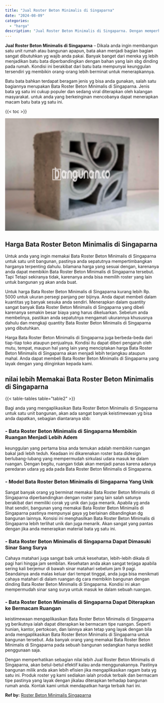 ```yaml
---
title: "Jual Roster Beton Minimalis di Singaparna"
date: "2024-08-09"
categories: 
  - "harga"
description: "Jual Roster Beton Minimalis di Singaparna. Dengan memperhatikan sebagian nilai lebih Jual Roster Beton Minimalis di Singaparna, akan betul-betul efektif kala..."
---
```


**Jual Roster Beton Minimalis di Singaparna** – Dikala anda ingin membangun satu unit rumah atau bangunan apapun, bata akan menjadi bagian bagian sangat dibutuhkan yg wajib anda pakai. Banyak banget dari mereka yg lebih menjadikan batu bata diperbandingkan dengan bahan yang lain sbg dinding pada rumah. Kondisi ini berakibat dari batu bata mempunyai keunggulan tersendiri yg membikin orang-orang lebih berminat untuk menerapkannya.

Batu bata bahkan terdapat beragam jenis yg bisa anda gunakan, salah satu bagiannya merupakan Bata Roster Beton Minimalis di Singaparna. Jenis bata yg satu ini cukup populer dan sedang viral diterapkan oleh kalangan masyarakat. untuk anda yang berkeinginan mencobanya dapat menerapkan macam batu bata yg satu ini.

{{< toc >}}

![Jual Roster Beton Minimalis di Singaparna](/images/bata-roster-minimalis-16.png)

## Harga Bata Roster Beton Minimalis di Singaparna

Untuk anda yang ingin memakai Bata Roster Beton Minimalis di Singaparna untuk satu unit bangunan, pastinya anda sepatutnya mempertimbangkan harganya terpenting dahulu. bilamana harga yang sesuai dengan, karenanya anda dapat membikin Bata Roster Beton Minimalis di Singaparna tersebut. Tapi Tetapi sekiranya tidak, karenanya anda bisa memilih roster yang lain untuk bangunan yg akan anda buat.

Untuk harga Bata Roster Beton Minimalis di Singaparna kurang lebih Rp. 5000 untuk ukuran persegi panjang per bijinya. Anda dapat membeli dalam kuantitas yg banyak sesuka anda sendiri. Menerapkan dalam quantity sangat banyak Bata Roster Beton Minimalis di Singaparna yang dibeli karenanya semakin besar biaya yang harus dikeluarkan. Sebelum anda membelinya, pastikan anda sepatutnya mengamati ukurannya khususnya dahulu dan mengkaji quantity Bata Roster Beton Minimalis di Singaparna yang dibutuhkan.

Harga Bata Roster Beton Minimalis di Singaparna juga berbeda-beda dari tiap-tiap toko ataupun penjualnya. Kondisi itu dapat diberi pengaruh oleh mutu, tempat, maupun hal yang lain yang menciptakan harga Bata Roster Beton Minimalis di Singaparna akan menjadi lebih terjangkau ataupun mahal. Anda dapat membeli Bata Roster Beton Minimalis di Singaparna yang layak dengan yang diinginkan kepada kami.

## nilai lebih Memakai Bata Roster Beton Minimalis di Singaparna

{{< table-tables table="table2" >}}

Bagi anda yang mengaplikasikan Bata Roster Beton Minimalis di Singaparna untuk satu unit bangunan, akan ada sangat banyak keistimewaan yg bisa anda dapatkan, sebagian diantaranya sbb:

### \- Bata Roster Beton Minimalis di Singaparna Membikin Ruangan Menjadi Lebih Adem

keunggulan yang pertama bisa anda temukan adalah membikin ruangan bakal jadi lebih teduh. Keadaan ini dikarenakan roster bata didesign berlubang-lubang yang mempermudah sirkulasi udara masuk ke dalam ruangan. Dengan begitu, ruangan tidak akan menjadi panas karena adanya peredaran udara yg ada pada Bata Roster Beton Minimalis di Singaparna.

### \- Model Bata Roster Beton Minimalis di Singaparna Yang Unik

Sangat banyak orang yg berminat memakai Bata Roster Beton Minimalis di Singaparna diperbandingkan dengan roster yang lain salah satunya berakibat dari memiliki corak yg unik dan juga menarik. Apabila yg anda lihat sendiri, bangunan yang memakai Bata Roster Beton Minimalis di Singaparna pastinya mempunyai gaya yg berlainan dibandingkan dg bangunan lainnya. Konsisi ini menghasilkan Bata Roster Beton Minimalis di Singaparna lebih terlihat unik dan juga menarik. Akan sangat yang pantas dengan jika anda menerapkan material bata yg satu ini.

### \- Bata Roster Beton Minimalis di Singaparna Dapat Dimasuki Sinar Sang Surya

Cahaya matahari juga sangat baik untuk kesehatan, lebih-lebih dikala di pagi hari hingga jam sembilan. Kesehatan anda akan sangat terjaga apabila sering kali berjemur di bawah sinar matahari sebelum jam 9 pagi. Seandainya anda malas keluar dari tempat tinggal, anda juga bisa menikmati cahaya matahari di dalam ruangan dg cara membikin bangunan dengan dinding Bata Roster Beton Minimalis di Singaparna. Kondisi ini akan mempermudah sinar sang surya untuk masuk ke dalam sebuah ruangan.

### \- Bata Roster Beton Minimalis di Singaparna Dapat Diterapkan ke Bermacam Ruangan

keistimewaan mengaplikasikan Bata Roster Beton Minimalis di Singaparna yg berikutnya ialah dapat diterapkan ke bermacam tipe ruangan. Seperti hunian, kantor, pertokoan, dan lainnya akan tetap yang layak dengan bila anda mengaplikasikan Bata Roster Beton Minimalis di Singaparna untuk bangunan tersebut. Ada banyak orang yang memakai Bata Roster Beton Minimalis di Singaparna pada sebuah bangunan sedangkan hanya sedikit penggunaan saja.

Dengan memperhatikan sebagian nilai lebih Jual Roster Beton Minimalis di Singaparna, akan betul-betul efektif kalau anda menggunakannya. Pastinya bangunan milik anda akan lebih efisien jika mengaplikasikan ragam bata yg satu ini. Produk roster yg kami sediakan ialah produk terbaik dan bermacam tipe pastinya yang layak dengan jikalau diterapkan terhadap bangunan rumah anda. Kontak kami untuk mendapatkan harga terbaik hari ini.

**Ref by:** [Roster Beton Minimalis Singaparna](https://id.wikipedia.org/wiki/Roster)
